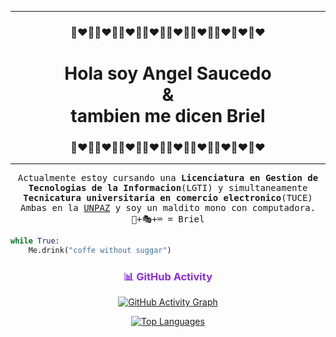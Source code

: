 <hr>
<h3 align="center">🙈❤🐒🙈❤🐒🙈❤🐒🙈❤🐒🙈❤🐒🙈❤🐒🙈❤🙈❤🙈❤</h3>
<h1 align="center">Hola soy <strong>Angel Saucedo</strong><br>&<br>tambien me dicen Briel</h1>
<h3 align="center">🙈❤🐒🙈❤🐒🙈❤🐒🙈❤🐒🙈❤🐒🙈❤🐒🙈❤🙈❤🙈❤</h3>
<hr>

<p align="center"><samp>Actualmente estoy cursando una <b>Licenciatura en Gestion de Tecnologias de la Informacion</b>(LGTI) y simultaneamente <b>Tecnicatura universitaria en comercio electronico</b>(TUCE)<br>Ambas en la <a href="https://www.unpaz.edu.ar/">UNPAZ</a> y soy un maldito mono con computadora.<br>🐒+🎭+⌨ = Briel</p>

```py
while True:
    Me.drink("coffe without suggar")
```
### <p align="center" style="color: #8A2BE2;">📊 GitHub Activity</p>

<p align="center">
  <a href="https://github.com/isMila">
    <img src="https://github-readme-activity-graph.vercel.app/graph?username=w3-briel&bg_color=161B22&color=BD93F9&line=BD93F9&point=FFFFFF&area=true&hide_border=true" alt="GitHub Activity Graph" />
  </a>
</p>
<p align="center">
  <a href="https://github.com/isMila">
    <img src="https://github-readme-stats.vercel.app/api/top-langs/?username=w3-briel&layout=compact&theme=dracula&border_color=8A2BE2" alt="Top Languages"/>
  </a>
</p>
